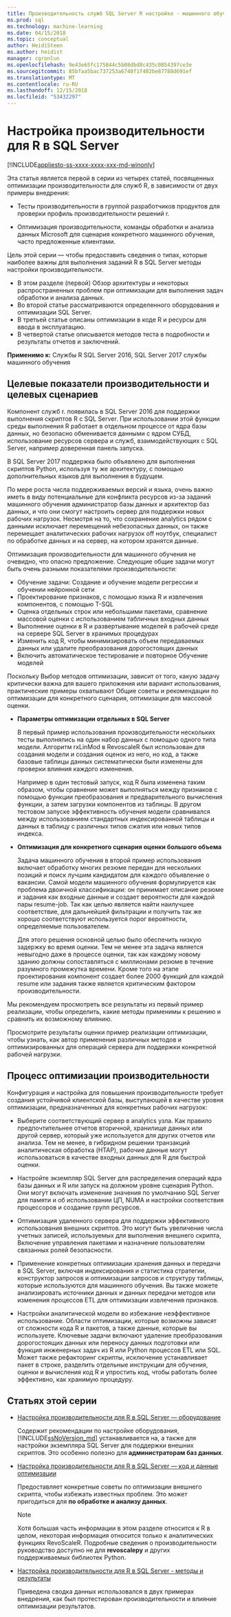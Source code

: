 ```yaml
---
title: Производительность служб SQL Server R настройке - машинного обучения служб SQL Server
ms.prod: sql
ms.technology: machine-learning
ms.date: 04/15/2018
ms.topic: conceptual
author: HeidiSteen
ms.author: heidist
manager: cgronlun
ms.openlocfilehash: 9e43e65fc175844c5b08dbd8c435c0854397ce3e
ms.sourcegitcommit: 85bfaa5bac737253a6740f1f402be87788d691ef
ms.translationtype: MT
ms.contentlocale: ru-RU
ms.lasthandoff: 12/15/2018
ms.locfileid: "53432297"
---
```

# <a name="performance-tuning-for-r-in-sql-server"></a>Настройка производительности для R в SQL Server
[!INCLUDE[appliesto-ss-xxxx-xxxx-xxx-md-winonly](../../includes/appliesto-ss-xxxx-xxxx-xxx-md-winonly.md)]

Эта статья является первой в серии из четырех статей, посвященных оптимизации производительности для служб R, в зависимости от двух примеры внедрения:

- Тесты производительности в группой разработчиков продуктов для проверки профиль производительности решений r.

- Оптимизация производительности, команды обработки и анализа данных Microsoft для сценария конкретного машинного обучения, часто предложенные клиентами.

Цель этой серии — чтобы предоставить сведения о типах, которые наиболее важны для выполнения заданий R в SQL Server методы настройки производительности.

+ В этом разделе (первой) Обзор архитектуры и некоторых распространенных проблем при оптимизации для выполнения задач обработки и анализа данных.
+ Во второй статье рассматриваются определенного оборудования и оптимизации SQL Server.
+ В третьей статье описаны оптимизации в коде R и ресурсы для ввода в эксплуатацию.
+ В четвертой статье описывается методов теста в подробности и результаты отчетов и заключений.

**Применимо к:** Службы R SQL Server 2016, SQL Server 2017 службы машинного обучения

## <a name="performance-goals-and-targeted-scenarios"></a>Целевые показатели производительности и целевых сценариев

Компонент служб r. появилась в SQL Server 2016 для поддержки выполнения скриптов R с SQL Server. При использовании этой функции среды выполнения R работает в отдельном процессе от ядра базы данных, но безопасно обменивается данными с ядром СУБД, использование ресурсов сервера и служб, взаимодействующих с SQL Server, например доверенная панель запуска.

В SQL Server 2017 поддержка было объявлено для выполнения скриптов Python, используя ту же архитектуру, с помощью дополнительных языков для выполнения в будущем.

По мере роста числа поддерживаемых версий и языка, очень важно иметь в виду потенциальные для конфликта ресурсов из-за заданий машинного обучения администратор базы данных и архитектор баз данных, и что они смогут настроить сервер для поддержки новых рабочих нагрузок. Несмотря на то, что сохранение analytics рядом с данными исключает перемещений небезопасных данных, он также перемещает аналитических рабочих нагрузок off ноутбук, специалист по обработке данных и на сервер, на котором хранятся данные.

Оптимизация производительности для машинного обучения не очевидно, что опасно предложение. Следующие общие задачи могут быть очень разными показателями производительности:

- Обучение задачи: Создание и обучение модели регрессии и обучении нейронной сети
- Проектирование признаков, с помощью языка R и извлечения компонентов, с помощью T-SQL
- Оценка отдельных строк или небольшими пакетами, сравнение массовой оценки с использованием табличных входных данных
- Выполнение оценки в R и развертывание моделей в рабочей среде на сервере SQL Server в хранимых процедурах
- Изменить код R, чтобы минимизировать объем передаваемых данных или удалите преобразования дорогостоящих данных
- Включить автоматическое тестирование и повторное Обучение моделей

Поскольку Выбор методов оптимизации, зависит от того, какую задачу критически важна для вашего приложения или вариант использования, практические примеры охватывают Общие советы и рекомендации по оптимизации для конкретного сценария, оптимизации для массовой оценки.

+ **Параметры оптимизации отдельных в SQL Server**

    В первый пример использования производительности нескольких тесты выполнялись на один набор данных с помощью одного типа модели. Алгоритм rxLinMod в RevoscaleR был использован для создания модели и создания оценок из него, но код, а также базовые таблицы данных систематически были изменены для проверки влияния каждого изменения.

    Например в один тестовый запуск, код R была изменена таким образом, чтобы сравнение может выполняться между признаков с помощью функции преобразования и предварительного вычисления функции, а затем загрузки компонентов из таблицы. В другом тестовом запуске эффективность обучения модели сравнивался между использованием стандартных индексированной таблицы и данных в таблицу с различных типов сжатия или новых типов индекса.

+ **Оптимизация для конкретного сценария оценки большого объема**

    Задача машинного обучения в второй пример использования включает обработку многих резюме передан для нескольких позиций и поиск лучшим кандидатом для каждого объявление о вакансии. Самой модели машинного обучения формулируется как проблема двоичной классификации: он принимает описание резюме и задания как входные данные и создает вероятности для каждой пары resume-job. Так как целью является найти наилучшее соответствие, для дальнейшей фильтрации и получить так же хорошо соответствуют используется порог вероятности, определяемые пользователем.

    Для этого решения основной целью было обеспечить низкую задержку во время оценки. Тем не менее эта задача является невыгодно даже в процессе оценки, так как каждому новому зданию должны сопоставляться с миллионами резюме в течение разумного промежутка времени. Кроме того на этапе проектирования компонент создает более 2000 функций для каждой resume или задания также является критическим фактором производительности.

Мы рекомендуем просмотреть все результаты из первый пример реализации, чтобы определить, какие методы применимы к решению и сравнить их возможному влиянию.

Просмотрите результаты оценки пример реализации оптимизации, чтобы узнать, как автор применения различных методов и оптимизированных для операций сервера для поддержки конкретной рабочей нагрузки.

## <a name="performance-optimization-process"></a>Процесс оптимизации производительности

Конфигурация и настройка для повышения производительности требует создания устойчивой клиентской базы, выступающей в качестве уровня оптимизации, предназначенных для конкретных рабочих нагрузок:

- Выберите соответствующий сервер в analytics узла. Как правило предпочтительнее отчетов вторичной, хранилище данных или другой сервер, который уже используется для других отчетов или анализа. Тем не менее, в гибридном решении транзакций аналитическая обработка (HTAP), рабочие данные могут использоваться в качестве входных данных для R для быстрой оценки.

- Настройте экземпляр SQL Server для распределения операций ядра базы данных и R или запуск на должном уровне сценария Python. Они могут включать изменение значения по умолчанию SQL Server для памяти и об использовании ЦП, NUMA и настройки соответствия процессоров и создание групп ресурсов.

- Оптимизация удаленного сервера для поддержки эффективного использования внешних скриптов. Это могут быть увеличение числа учетных записей, используемых для выполнения внешнего скрипта, Включение управления пакетами и назначение пользователям связанных ролей безопасности.

- Применение конкретных оптимизации хранения данных и передачи в SQL Server, включая индексирования и статистика стратегии, конструктор запросов и оптимизации запросов и структуру таблицы, которые используются для машинного обучения. Вы также можете анализировать источники данных и данных передачи методов или изменения процессов ETL для оптимизации извлечения признаков.

- Настройки аналитической модели во избежание неэффективное использование. Области оптимизации, которые возможны зависят от сложности кода R и пакетов, а также данные, которые вы используете. Ключевые задачи включают удаление преобразования дорогостоящих данных или переносу данных подготовки или функция инженерных задач из R или Python процессов ETL или SQL. Может также рефакторинг скрипты, исключение устанавливает пакет в строке, разделить отдельные инструкции для обучения, оценки и вычисления код R и упростить код, чтобы работать более эффективно, как хранимую процедуру.

## <a name="articles-in-this-series"></a>Статьях этой серии

+ [Настройка производительности для R в SQL Server — оборудование](../r/sql-server-configuration-r-services.md)

    Содержит рекомендации по настройке оборудования, [!INCLUDE[ssNoVersion_md](../../includes/ssnoversion-md.md)] устанавливается на, а также для настройки экземпляра SQL Server для поддержки внешних скриптов. Это особенно полезно для **администраторам баз данных**.

+ [Настройка производительности для R в SQL Server — код и данные оптимизации](../r/r-and-data-optimization-r-services.md)

    Предоставляет конкретные советы по оптимизации внешнего скрипта, чтобы избежать известных проблем. Это может пригодиться для **по обработке и анализу данных**.

    > [!NOTE]
    > Хотя большая часть информации в этом разделе относится к R в целом, некоторая информация относится только к аналитических функциях RevoScaleR. Подробные сведения о производительности руководство доступно не для **revoscalepy** и других поддерживаемых библиотек Python.
    >

+ [Настройка производительности для R в SQL Server - методы и результаты](../r/performance-case-study-r-services.md)

    Приведена сводка данных использовался в двух примерах внедрения, как был протестирован производительности и влияние оптимизации результатов.
